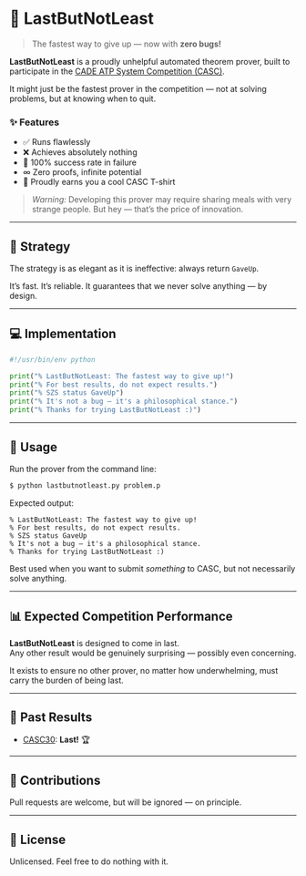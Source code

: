 # 🏁 LastButNotLeast

> The fastest way to give up — now with **zero bugs!**

**LastButNotLeast** is a proudly unhelpful automated theorem prover, built to participate in the [CADE ATP System Competition (CASC)](https://tptp.org/CASC/).

It might just be the fastest prover in the competition —  not at solving problems, but at knowing when to quit.

### ✨ Features

- ✅ Runs flawlessly  
- ❌ Achieves absolutely nothing  
- 💯 100% success rate in failure  
- ∞ Zero proofs, infinite potential  
- 👕 Proudly earns you a cool CASC T-shirt

> _Warning:_ Developing this prover may require sharing meals with very strange people. But hey — that’s the price of innovation.

---

## 🧠 Strategy

The strategy is as elegant as it is ineffective: always return `GaveUp`.

It’s fast. It’s reliable. It guarantees that we never solve anything — by design.

---

## 💻 Implementation

```python
#!/usr/bin/env python

print("% LastButNotLeast: The fastest way to give up!")
print("% For best results, do not expect results.")
print("% SZS status GaveUp")
print("% It's not a bug — it's a philosophical stance.")
print("% Thanks for trying LastButNotLeast :)")
```

---


## 🚀 Usage

Run the prover from the command line:

```bash
$ python lastbutnotleast.py problem.p
```

Expected output:

```
% LastButNotLeast: The fastest way to give up!
% For best results, do not expect results.
% SZS status GaveUp
% It's not a bug — it's a philosophical stance.
% Thanks for trying LastButNotLeast :)
```

Best used when you want to submit *something* to CASC, but not necessarily solve anything.

---

## 📊 Expected Competition Performance

**LastButNotLeast** is designed to come in last.  
Any other result would be genuinely surprising — possibly even concerning.

It exists to ensure no other prover, no matter how underwhelming, must carry the burden of being last.

---

## 📜 Past Results

- [CASC30](https://tptp.org/CASC/30/): **Last!** 🏆

---

## 🤝 Contributions

Pull requests are welcome, but will be ignored — on principle.

---

## 📎 License

Unlicensed. Feel free to do nothing with it.
